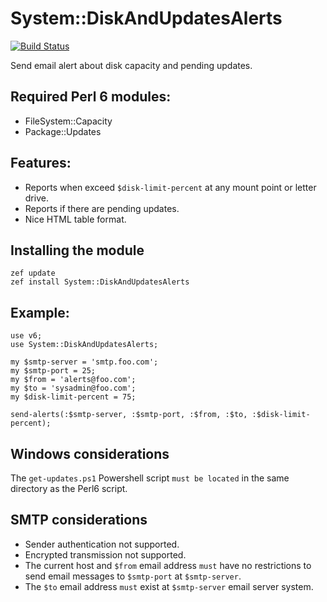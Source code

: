 # System::DiskAndUpdatesAlerts

[![Build Status](https://travis-ci.org/ramiroencinas/perl6-System-DiskAndUpdatesAlerts.svg?branch=master)](https://travis-ci.org/ramiroencinas/perl6-System-DiskAndUpdatesAlerts)

Send email alert about disk capacity and pending updates.

## Required Perl 6 modules:

- FileSystem::Capacity
- Package::Updates

## Features:

- Reports when exceed `$disk-limit-percent` at any mount point or letter drive.
- Reports if there are pending updates.
- Nice HTML table format.

## Installing the module ##

    zef update
    zef install System::DiskAndUpdatesAlerts

## Example:
```Perl6
use v6;
use System::DiskAndUpdatesAlerts;

my $smtp-server = 'smtp.foo.com';
my $smtp-port = 25;
my $from = 'alerts@foo.com';
my $to = 'sysadmin@foo.com';
my $disk-limit-percent = 75;

send-alerts(:$smtp-server, :$smtp-port, :$from, :$to, :$disk-limit-percent);
```

## Windows considerations

The `get-updates.ps1` Powershell script `must be located` in the same directory as the Perl6 script.

## SMTP considerations

- Sender authentication not supported.
- Encrypted transmission not supported.
- The current host and `$from` email address `must` have no restrictions to send email messages to `$smtp-port` at `$smtp-server`.
- The `$to` email address `must` exist at `$smtp-server` email server system.
